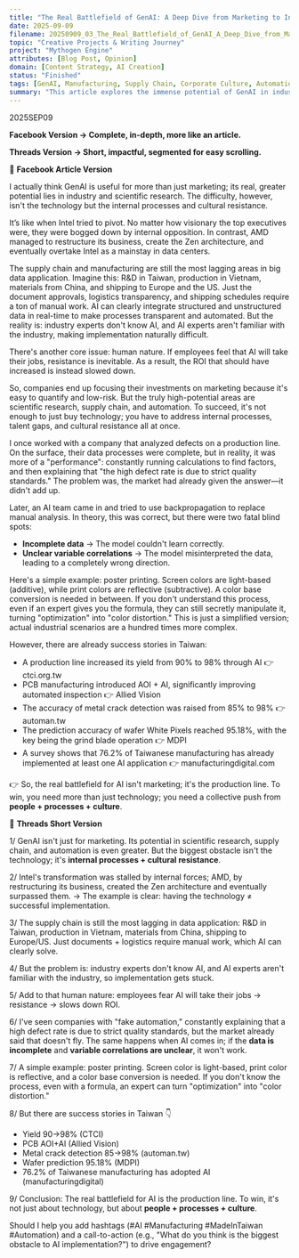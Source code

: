 ```yaml
---
title: "The Real Battlefield of GenAI: A Deep Dive from Marketing to Industrial Applications"
date: 2025-09-09
filename: 20250909_03_The_Real_Battlefield_of_GenAI_A_Deep_Dive_from_Marketing_to_Industrial_Applications.en.md
topic: "Creative Projects & Writing Journey"
project: "Mythogen Engine"
attributes: [Blog Post, Opinion]
domain: [Content Strategy, AI Creation]
status: "Finished"
tags: [GenAI, Manufacturing, Supply Chain, Corporate Culture, Automation]
summary: "This article explores the immense potential of GenAI in industrial and scientific research fields, pointing out that internal processes, talent gaps, and cultural resistance are the core challenges to realizing its value, rather than the technology itself."
---
```


2025SEP09

**Facebook Version → Complete, in-depth, more like an article.**

**Threads Version → Short, impactful, segmented for easy scrolling.**

📌 **Facebook Article Version**

I actually think GenAI is useful for more than just marketing; its real, greater potential lies in industry and scientific research. The difficulty, however, isn't the technology but the internal processes and cultural resistance.

It’s like when Intel tried to pivot. No matter how visionary the top executives were, they were bogged down by internal opposition. In contrast, AMD managed to restructure its business, create the Zen architecture, and eventually overtake Intel as a mainstay in data centers.

The supply chain and manufacturing are still the most lagging areas in big data application. Imagine this: R&D in Taiwan, production in Vietnam, materials from China, and shipping to Europe and the US. Just the document approvals, logistics transparency, and shipping schedules require a ton of manual work. AI can clearly integrate structured and unstructured data in real-time to make processes transparent and automated. But the reality is: industry experts don't know AI, and AI experts aren't familiar with the industry, making implementation naturally difficult.

There's another core issue: human nature. If employees feel that AI will take their jobs, resistance is inevitable. As a result, the ROI that should have increased is instead slowed down.

So, companies end up focusing their investments on marketing because it's easy to quantify and low-risk. But the truly high-potential areas are scientific research, supply chain, and automation. To succeed, it's not enough to just buy technology; you have to address internal processes, talent gaps, and cultural resistance all at once.

I once worked with a company that analyzed defects on a production line. On the surface, their data processes were complete, but in reality, it was more of a "performance": constantly running calculations to find factors, and then explaining that "the high defect rate is due to strict quality standards." The problem was, the market had already given the answer—it didn't add up.

Later, an AI team came in and tried to use backpropagation to replace manual analysis. In theory, this was correct, but there were two fatal blind spots:

*   **Incomplete data** → The model couldn't learn correctly.
*   **Unclear variable correlations** → The model misinterpreted the data, leading to a completely wrong direction.

Here's a simple example: poster printing. Screen colors are light-based (additive), while print colors are reflective (subtractive). A color base conversion is needed in between. If you don't understand this process, even if an expert gives you the formula, they can still secretly manipulate it, turning "optimization" into "color distortion." This is just a simplified version; actual industrial scenarios are a hundred times more complex.

However, there are already success stories in Taiwan:

*   A production line increased its yield from 90% to 98% through AI 👉 ctci.org.tw
*   PCB manufacturing introduced AOI + AI, significantly improving automated inspection 👉 Allied Vision
*   The accuracy of metal crack detection was raised from 85% to 98% 👉 automan.tw
*   The prediction accuracy of wafer White Pixels reached 95.18%, with the key being the grind blade operation 👉 MDPI
*   A survey shows that 76.2% of Taiwanese manufacturing has already implemented at least one AI application 👉 manufacturingdigital.com

👉 So, the real battlefield for AI isn't marketing; it's the production line. To win, you need more than just technology; you need a collective push from **people + processes + culture**.

📌 **Threads Short Version**

1/
GenAI isn't just for marketing. Its potential in scientific research, supply chain, and automation is even greater. But the biggest obstacle isn't the technology; it's **internal processes + cultural resistance**.

2/
Intel's transformation was stalled by internal forces; AMD, by restructuring its business, created the Zen architecture and eventually surpassed them.
→ The example is clear: having the technology ≠ successful implementation.

3/
The supply chain is still the most lagging in data application: R&D in Taiwan, production in Vietnam, materials from China, shipping to Europe/US. Just documents + logistics require manual work, which AI can clearly solve.

4/
But the problem is: industry experts don't know AI, and AI experts aren't familiar with the industry, so implementation gets stuck.

5/
Add to that human nature: employees fear AI will take their jobs → resistance → slows down ROI.

6/
I've seen companies with "fake automation," constantly explaining that a high defect rate is due to strict quality standards, but the market already said that doesn't fly. The same happens when AI comes in; if the **data is incomplete** and **variable correlations are unclear**, it won't work.

7/
A simple example: poster printing. Screen color is light-based, print color is reflective, and a color base conversion is needed. If you don't know the process, even with a formula, an expert can turn "optimization" into "color distortion."

8/
But there are success stories in Taiwan 👇

*   Yield 90→98% (CTCI)
*   PCB AOI+AI (Allied Vision)
*   Metal crack detection 85→98% (automan.tw)
*   Wafer prediction 95.18% (MDPI)
*   76.2% of Taiwanese manufacturing has adopted AI (manufacturingdigital)

9/
Conclusion: The real battlefield for AI is the production line. To win, it's not just about technology, but about **people + processes + culture**.

Should I help you add hashtags (#AI #Manufacturing #MadeInTaiwan #Automation) and a call-to-action (e.g., "What do you think is the biggest obstacle to AI implementation?") to drive engagement?
